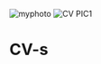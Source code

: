 ![myphoto](https://user-images.githubusercontent.com/64688705/132984411-8e390fe8-6819-4932-81ef-b1b94b8328cb.jpg)
![CV PIC1](https://user-images.githubusercontent.com/64688705/132984436-3cb4e790-ba4d-4f8d-9d82-ae2d0549717e.png)
# CV-s
